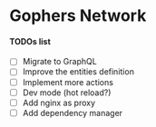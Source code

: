 Gophers Network
===============

#### TODOs list
- [ ] Migrate to GraphQL
- [ ] Improve the entities definition
- [ ] Implement more actions
- [ ] Dev mode (hot reload?)
- [ ] Add nginx as proxy
- [ ] Add dependency manager
